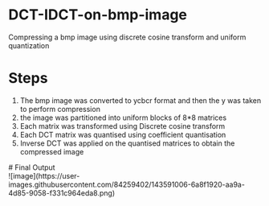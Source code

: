 # DCT-IDCT-on-bmp-image
Compressing a bmp image using discrete cosine transform and uniform quantization

# Steps
<ol>
  <li>The bmp image was converted to ycbcr format and then the y was taken to perform compression</li>
  <li>the image was partitioned into uniform blocks of 8*8 matrices</li>
  <li>Each matrix was transformed using Discrete cosine transform</li>
  <li>Each DCT matrix was quantised using coefficient quantisation</li>
  <li>Inverse DCT was applied on the quantised matrices to obtain the compressed image</li>
 </ol>
 # Final Output <br/>
![image](https://user-images.githubusercontent.com/84259402/143591006-6a8f1920-aa9a-4d85-9058-f331c964eda8.png)

